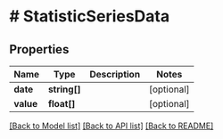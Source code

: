 # # StatisticSeriesData

## Properties

Name | Type | Description | Notes
------------ | ------------- | ------------- | -------------
**date** | **string[]** |  | [optional]
**value** | **float[]** |  | [optional]

[[Back to Model list]](../../README.md#models) [[Back to API list]](../../README.md#endpoints) [[Back to README]](../../README.md)

